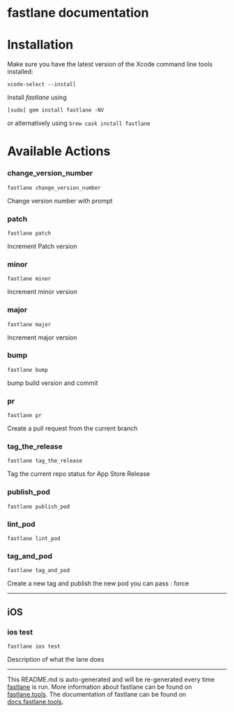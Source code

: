 fastlane documentation
================
# Installation

Make sure you have the latest version of the Xcode command line tools installed:

```
xcode-select --install
```

Install _fastlane_ using
```
[sudo] gem install fastlane -NV
```
or alternatively using `brew cask install fastlane`

# Available Actions
### change_version_number
```
fastlane change_version_number
```
Change version number with prompt
### patch
```
fastlane patch
```
Increment Patch version
### minor
```
fastlane minor
```
Increment minor version
### major
```
fastlane major
```
Increment major version
### bump
```
fastlane bump
```
bump build version and commit
### pr
```
fastlane pr
```
Create a pull request from the current branch
### tag_the_release
```
fastlane tag_the_release
```
Tag the current repo status for App Store Release
### publish_pod
```
fastlane publish_pod
```

### lint_pod
```
fastlane lint_pod
```

### tag_and_pod
```
fastlane tag_and_pod
```
Create a new tag and publish the new pod you can pass : force

----

## iOS
### ios test
```
fastlane ios test
```
Description of what the lane does

----

This README.md is auto-generated and will be re-generated every time [fastlane](https://fastlane.tools) is run.
More information about fastlane can be found on [fastlane.tools](https://fastlane.tools).
The documentation of fastlane can be found on [docs.fastlane.tools](https://docs.fastlane.tools).
